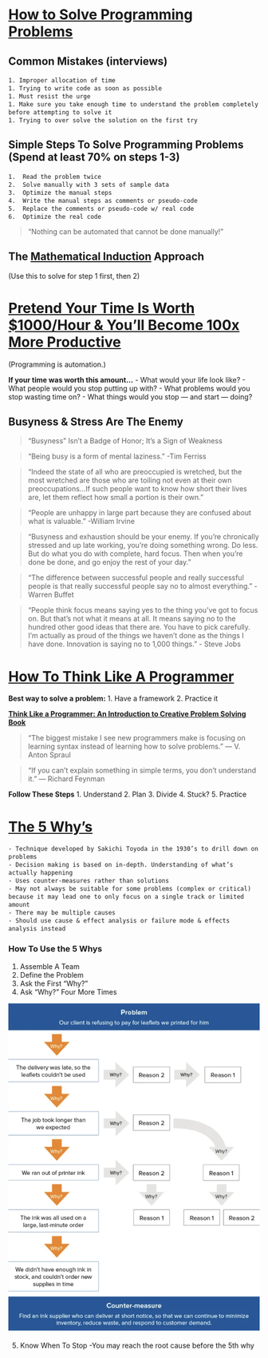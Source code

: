 # [How to Solve Programming Problems](https://simpleprogrammer.com/solving-problems-breaking-it-down/)

## Common Mistakes (interviews)
    1. Improper allocation of time
    1. Trying to write code as soon as possible
    1. Must resist the urge
    1. Make sure you take enough time to understand the problem completely before attempting to solve it
    1. Trying to over solve the solution on the first try

## Simple Steps To Solve Programming Problems (Spend at least 70% on steps 1-3)
    1.	Read the problem twice
    2.	Solve manually with 3 sets of sample data
    3.	Optimize the manual steps
    4.	Write the manual steps as comments or pseudo-code
    5.	Replace the comments or pseudo-code w/ real code
    6.	Optimize the real code

> “Nothing can be automated that cannot be done manually!”

## The [Mathematical Induction]( https://en.wikipedia.org/wiki/Mathematical_induction) Approach
(Use this to solve for step 1 first, then 2)

# [Pretend Your Time Is Worth $1000/Hour & You’ll Become 100x More Productive]( https://medium.com/swlh/pretend-your-time-is-worth-1-000-hour-and-youll-become-100x-more-productive-f04628bb3e6d)

(Programming is automation.)

**If your time was worth this amount…**
    - What would your life look like?
    - What people would you stop putting up with?
    - What problems would you stop wasting time on?
    - What things would you stop — and start — doing?

## Busyness & Stress Are The Enemy

> “Busyness” Isn’t a Badge of Honor; It’s a Sign of Weakness

> “Being busy is a form of mental laziness.” -Tim Ferriss

> “Indeed the state of all who are preoccupied is wretched, but the most wretched are those who are toiling not even at their own preoccupations…If such people want to know how short their lives are, let them reflect how small a portion is their own.”

> “People are unhappy in large part because they are confused about what is valuable.” -William Irvine

> “Busyness and exhaustion should be your enemy. If you’re chronically stressed and up late working, you’re doing something wrong. Do less. But do what you do with complete, hard focus. Then when you’re done be done, and go enjoy the rest of your day.”

> “The difference between successful people and really successful people is that really successful people say no to almost everything.” -Warren Buffet

> “People think focus means saying yes to the thing you’ve got to focus on. But that’s not what it means at all. It means saying no to the hundred other good ideas that there are. You have to pick carefully. I’m actually as proud of the things we haven’t done as the things I have done. Innovation is saying no to 1,000 things.” - Steve Jobs

# [How To Think Like A Programmer]( https://www.freecodecamp.org/news/how-to-think-like-a-programmer-lessons-in-problem-solving-d1d8bf1de7d2/)

**Best way to solve a problem:**
    1.	Have a framework
    2.	Practice it

**[Think Like a Programmer: An Introduction to Creative Problem Solving Book
](https://www.amazon.com/dp/1593274246/?tag=richardreeze-20)**

> “The biggest mistake I see new programmers make is focusing on learning syntax instead of learning how to solve   problems.” — V. Anton Spraul

> “If you can’t explain something in simple terms, you don’t understand it.” — Richard Feynman

**Follow These Steps**
    1. Understand
    2. Plan
    3. Divide
    4. Stuck?
    5. Practice

# [The 5 Why’s](https://www.mindtools.com/pages/article/newTMC_5W.htm)

    - Technique developed by Sakichi Toyoda in the 1930’s to drill down on problems
    - Decision making is based on in-depth. Understanding of what’s actually happening
    - Uses counter-measures rather than solutions
    - May not always be suitable for some problems (complex or critical) because it may lead one to only focus on a single track or limited amount
    - There may be multiple causes
    - Should use cause & effect analysis or failure mode & effects analysis instead

### How To Use the 5 Whys
1. Assemble A Team
1. Define the Problem
1. Ask the First “Why?”
1. Ask “Why?” Four More Times

![](5whys.png)

5. Know When To Stop
    -You may reach the root cause before the 5th why








